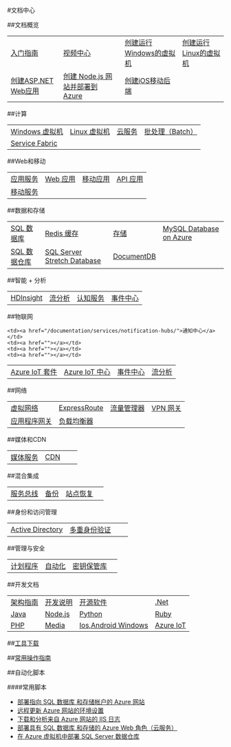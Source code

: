 <properties linkid="documentation-overview" urlDisplayName="Doc-Overview" pageTitle="文档概览" metaKeywords="Doc-Overview" description="" metaCanonical="" services="" documentationCenter="" title="" authors="" solutions="" manager="Tiffena" editor="Eric Chen" />
<tags ms.service=""
    ms.date=""
    wacn.date="11/11/2016"
    />

#文档中心

##文档概览

<table width="100%" border="0" cellspacing="0" cellpadding="0" style="table-layout:fixed;">
  <tr>
    <td><a href="/starter-guide/">入门指南</a></td>
    <td><a href="/video-center/">视频中心</a></td>
    <td><a href="/documentation/articles/virtual-machines-windows-classic-tutorial/">创建运行Windows的虚拟机</a></td>
    <td><a href="/documentation/articles/virtual-machines-linux-quick-create-portal/">创建运行Linux的虚拟机</a></td>
  </tr>
  <tr>
    <td><a href="/documentation/articles/web-sites-dotnet-get-started/">创建ASP.NET Web应用</a></td>
    <td><a href="/documentation/articles/web-sites-nodejs-develop-deploy-mac/">创建 Node.js 网站并部署到 Azure</a></td>
    <td><a href="/documentation/articles/mobile-services-ios-get-started/">创建iOS移动后端</a></td>
    <td><a href=""></a></td>
  </tr>
</table>

##计算

<table width="100%" border="0" cellspacing="0" cellpadding="0" style="table-layout:fixed;">
  <tr>
    <td><a href="/documentation/services/virtual-machines/windows">Windows 虚拟机</a></td>
    <td><a href="/documentation/services/virtual-machines/linux">Linux 虚拟机</a></td>
    <td><a href="/documentation/services/cloud-services/">云服务</a></td>
    <td><a href="/documentation/services/batch/">批处理（Batch）</a></td>
  </tr>
  <tr>
    <td><a href="/documentation/services/service-fabric/">Service Fabric</a></td>
	<td><a href=""></a></td>
	<td><a href=""></a></td>
	<td><a href=""></a></td>
  </tr>
</table>

##Web和移动

<table width="100%" border="0" cellspacing="0" cellpadding="0" style="table-layout:fixed;">
  <tr>
    <td><a href="/documentation/services/app-service/">应用服务</a></td>
    <td><a href="/documentation/services/app-service/web/">Web 应用</a></td>
    <td><a href="/documentation/services/app-service/mobile/">移动应用</a></td>
    <td><a href="/documentation/services/app-service/api/">API 应用</a></td>
  </tr>
  <tr col>
    <td><a href="/documentation/services/mobile-services/">移动服务</a></td>
    <td><a href=""></a></td>
    <td><a href=""></a></td>
    <td><a href=""></a></td>
  </tr>
</table>

##数据和存储

<table width="100%" border="0" cellspacing="0" cellpadding="0" style="table-layout:fixed;">
  <tr>
    <td><a href="/documentation/services/sql-databases/">SQL 数据库</a></td>
	<td><a href="/documentation/services/redis-cache/">Redis 缓存</a></td>
	<td><a href="/documentation/services/storage/">存储</a></td>
    <td><a href="/documentation/services/mysql/">MySQL Database on Azure</a></td>
  </tr>
  <tr>
    <td><a href="/documentation/services/sql-data-warehouse/">SQL 数据仓库</a></td>
    <td><a href="/documentation/services/sql-server-stretch-database/">SQL Server Stretch Database</a></td>
    <td><a href="/documentation/services/documentdb/">DocumentDB</a></td>
    <td><a href=""></a></td>
  </tr>
</table>

##智能 + 分析

<table width="100%" border="0" cellspacing="0" cellpadding="0" style="table-layout:fixed;">
  <tr>
    <td><a href="/documentation/services/hdinsight/">HDInsight</a></td>
	<td><a href="/documentation/services/stream-analytics/">流分析</a></td>
	<td><a href="/documentation/services/cognitive-services/">认知服务</a></td>
	<td><a href="/documentation/services/event-hubs/">事件中心</a></td>
  </tr>
</table>

##物联网

<table width="100%" border="0" cellspacing="0" cellpadding="0" style="table-layout:fixed;">
  <tr>
	<td><a href="/documentation/services/iot-suite">Azure IoT 套件</a></td>
	<td><a href="/documentation/services/iot-hub">Azure IoT 中心</a></td>
	<td><a href="/documentation/services/event-hubs/">事件中心</a></td>
	<td><a href="/documentation/services/stream-analytics/">流分析</a></td>
  </tr>
  <tr>

	<td><a href="/documentation/services/notification-hubs/">通知中心</a></td>
	<td><a href=""></a></td>
	<td><a href=""></a></td>
	<td><a href=""></a></td>
  </tr>
</table>

##网络

<table width="100%" border="0" cellspacing="0" cellpadding="0" style="table-layout:fixed;">
  <tr>
	<td><a href="/documentation/services/networking/">虚拟网络</a></td>
	<td><a href="/documentation/services/expressroute/">ExpressRoute</a></td>
	<td><a href="/documentation/services/traffic-manager/">流量管理器</a></td>
    <td><a href="/documentation/services/vpn-gateway/">VPN 网关</a></td>
  </tr>
  <tr>
    <td><a href="/documentation/services/application-gateway/">应用程序网关</a></td>
	<td><a href="/documentation/services/load-balancer/">负载均衡器</a></td>
	<td><a href=""></a></td>
	<td><a href=""></a></td>
  </tr>
</table>

##媒体和CDN

<table width="100%" border="0" cellspacing="0" cellpadding="0" style="table-layout:fixed;">
  <tr>
	<td><a href="/documentation/services/media-services/">媒体服务</a></td>
	<td><a href="/documentation/services/cdn/">CDN</a></td>
	<td><a href=""></a></td>
	<td><a href=""></a></td>
  </tr>
</table>

##混合集成

<table width="100%" border="0" cellspacing="0" cellpadding="0" style="table-layout:fixed;">
  <tr>
	<td><a href="/documentation/services/service-bus/">服务总线</a></td>
	<td><a href="/documentation/services/backup/">备份</a></td>
	<td><a href="/documentation/services/site-recovery/">站点恢复</a></td>
	<td><a href=""></a></td>
  </tr>
</table>

##身份和访问管理

<table width="100%" border="0" cellspacing="0" cellpadding="0" style="table-layout:fixed;">
  <tr>
	<td><a href="/documentation/services/identity/">Active Directory</a></td>
	<td><a href="/documentation/services/multi-factor-authentication/">多重身份验证</a></td>
	<td><a href=""></a></td>
	<td><a href=""></a></td>
  </tr>
</table>

##管理与安全

<table width="100%" border="0" cellspacing="0" cellpadding="0" style="table-layout:fixed;">
  <tr>
	<td><a href="/documentation/services/scheduler/">计划程序</a></td>
	<td><a href="/documentation/services/automation/">自动化</a></td>
	<td><a href="/documentation/services/key-vault/">密钥保管库</a></td>
	<td><a href=""></a></td>
  </tr>
</table>

##开发文档

<table width="100%" border="0" cellspacing="0" cellpadding="0"style="table-layout:fixed;">
  <tr>
    <td><a href="/documentation/articles/architecture-overview/">架构指南</a></td>
    <td><a href="/documentation/articles/developerdifferences/">开发说明</a></td>
    <td><a href="/develop/other/open-source-software/">开源软件</a></td>
    <td><a href="/develop/net/">.Net</a></td>
  </tr>
  <tr>
    <td><a href="/develop/java/">Java</a></td>
    <td><a href="/develop/nodejs/">Node.js</a></td>
    <td><a href="/develop/python/">Python</a></td>
    <td><a href="/develop/ruby/">Ruby</a></td>
  </tr>
  <tr>
    <td><a href="/develop/php/">PHP</a></td>
    <td><a href="/develop/media-services/">Media</a></td>
    <td><a href="/develop/mobile/ios/">Ios,Android Windows</a></td>
    <td><a href="/develop/iot">Azure IoT</a></td>
  </tr>
</table>

##[工具下载](/downloads/)

##[常用操作指南](/documentation/services/azure-operations-guide/)
<!--
##故障排除-->

##自动化脚本


####常用脚本
- [部署指向 SQL 数据库 和存储帐户的 Azure 网站](http://gallery.technet.microsoft.com/scriptcenter/Deploy-a-Windows-Azure-Web-790cacd2)
- [远程更新 Azure 网站的环境设置](http://gallery.technet.microsoft.com/scriptcenter/Remotely-Update-the-25375d03)
- [下载和分析来自 Azure 网站的 IIS 日志](http://gallery.technet.microsoft.com/scriptcenter/and-Parse-IIS-logs-from-a-9b85431b)
- [部署具有 SQL 数据库 和存储的 Azure Web 角色（云服务）](http://gallery.technet.microsoft.com/scriptcenter/Deploy-a-Windows-Azure-Web-81629e04)
- [在 Azure 虚拟机中部署 SQL Server 数据仓库](http://gallery.technet.microsoft.com/scriptcenter/Deploy-a-SQL-Server-Data-584e88d5)

<!--
##服务文档

<table width="100%" border="0" cellspacing="0" cellpadding="0">
  <tr>
    <th align="left" scope="col">计算</th>
    <th align="left" scope="col">数据服务</th>
    <th align="left" scope="col">应用服务</th>
    <th align="left" scope="col">网络服务</th>
  </tr>
  <tr>
    <td><a href="/documentation/services/virtual-machines/">虚拟机</a></td>
    <td><a href="/documentation/services/storage/">存储</a></td>
    <td><a href="/documentation/services/service-bus/">服务总线</a></td>
    <td><a href="/documentation/services/networking/">虚拟网络</a></td>
  </tr>
  <tr>
    <td><a href="/documentation/services/web-sites/">网站</a></td>
    <td><a href="/documentation/services/sql-databases/">SQL数据库</a></td>
    <td><a href="/documentation/services/identity/">Active Directory</a></td>
    <td><a href="/documentation/services/traffic-manager/">流量管理器</a></td>
  </tr>
  <tr>
    <td><a href="/documentation/services/cloud-services/">云服务</a></td>
    <td><a href="/documentation/services/hdinsight/">HDInsight</a></td>
    <td><a href="/documentation/services/scheduler/">计划程序</a></td>
    <td></td>
  </tr>
  <tr>
    <td><a href="/documentation/services/mobile-services/">移动服务</a></td>
    <td><a href="/documentation/services/backup/">备份</a></td>
    <td><a href="/documentation/services/cdn/">CDN</a></td>
    <td></td>
  </tr>
  <tr>
    <td></td>
    <td><a href="/documentation/services/site-recovery/">站点恢复</a></td>
    <td><a href="/documentation/services/media-services/">媒体服务</a></td>
    <td></td>
  </tr>
  <tr>
    <td></td>
    <td></td>
    <td><a href="/documentation/services/notification-hubs/">通知中心</a></td>
    <td></td>
  </tr>  
  <tr>
    <td></td>
    <td></td>
    <td><a href="/documentation/services/automation">自动化</a></td>
    <td></td>  
  </tr>
</table>
-->

